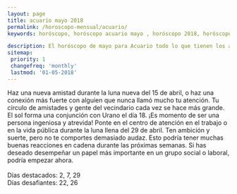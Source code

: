 ```yaml
---
layout: page
title: acuario mayo 2018 
permalink: /horoscopo-mensual/acuario/
keywords: horóscopo, horóscopo acuario mayo , horóscopo 2018, horóscopo esperanza gracia, horoscop, horóscopos gratis, horoscopo acuario, horoscopo acuario 2018, Tarot, Astrologia, Zodíaco, acuario, horoscopo gratis, horoscopo del mes 

description: El horóscopo de mayo para Acuario todo lo que tienen los astros preparados para este mes, amor, trabajo, familia. Todo sobre astrologia, tarot, predicciones.
sitemap:
 priority: 1
 changefreq: 'monthly'
 lastmod: '01-05-2018'
---
```



Haz una nueva amistad durante la luna nueva del 15 de abril, o haz una conexión más fuerte con alguien que nunca llamó mucho tu atención. Tu círculo de amistades y gente del vecindario cada vez se hace más grande. El sol forma una conjunción con Urano el día 18. ¡Es momento de ser una persona ingeniosa y atrevida! Ponte en el centro de atención en el trabajo o en la vida pública durante la luna llena del 29 de abril. Ten ambición y suerte, pero no te comportes demasiado audaz. Esto podría tener muchas buenas reacciones en cadena durante las próximas semanas. Si has deseado desempeñar un papel más importante en un grupo social o laboral, podría empezar ahora. <br><br>Días destacados: 2, 7, 29<br>Días desafiantes: 22, 26